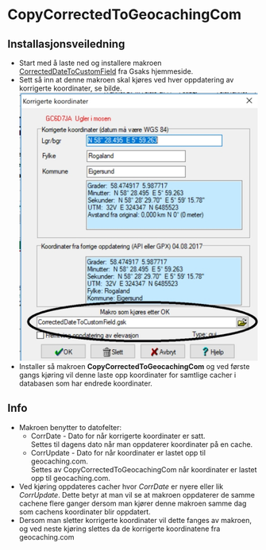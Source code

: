 # CopyCorrectedToGeocachingCom

## Installasjonsveiledning

* Start med å laste ned og installere makroen [CorrectedDateToCustomField](http://gsak.net/board/index.php?showtopic=26381&st=0&#entry199014) fra Gsaks hjemmeside.
* Sett så inn at denne makroen skal kjøres ved hver oppdatering av korrigerte koordinater, se bilde. ![Korrigerte koordinater](./Pictures/CorrectedDialog.jpg)
* Installer så makroen **CopyCorrectedToGeocachingCom** og ved første gangs kjøring vil denne laste opp koordinater for samtlige cacher i databasen som har endrede koordinater.

## Info

* Makroen benytter to datofelter:
  * CorrDate - Dato for når korrigerte koordinater er satt.  
  Settes til dagens dato når man oppdaterer koordinater på en cache.
  * CorrUpdate - Dato for når koordinater er lastet opp til geocaching.com.  
  Settes av CopyCorrectedToGeocachingCom når koordinater er lastet opp til geocaching.com.
* Ved kjøring oppdateres cacher hvor _CorrDate_ er nyere eller lik _CorrUpdate_. Dette betyr at man vil se at makroen oppdaterer de samme cachene flere ganger dersom man kjører denne makroen samme dag som cachens koordinater blir oppdatert.
* Dersom man sletter korrigerte koordinater vil dette fanges av makroen, og ved neste kjøring slettes da de korrigerte koordinatene fra geocaching.com
